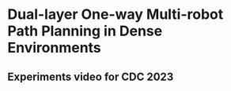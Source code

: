 # Dual-layer One-way Multi-robot Path Planning in Dense Environments
## Experiments video for CDC 2023
